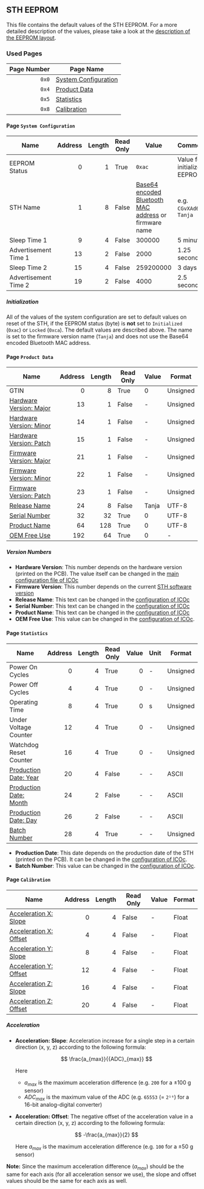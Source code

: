 ## STH EEPROM

This file contains the default values of the STH EEPROM. For a more detailed description of the values, please take a look at the [description of the EEPROM layout](EEPROM.md).

### Used Pages

| Page Number | Page Name                                              |
| ----------: | ------------------------------------------------------ |
|       `0x0` | [System Configuration](#page:sth-system-configuration) |
|       `0x4` | [Product Data](#page:sth-product-data)                 |
|       `0x5` | [Statistics](#page:sth-statistics)                     |
|       `0x8` | [Calibration](#page:sth-calibration)                   |

<a name="page:sth-system-configuration"></a>

#### Page `System Configuration`

| Name                 | Address | Length | Read Only | Value                                                                                                                                | Comment                      | Unit       | Format   |
| -------------------- | ------: | -----: | --------- | ------------------------------------------------------------------------------------------------------------------------------------ | ---------------------------- | ---------- | -------- |
| EEPROM Status        |       0 |      1 | True      | `0xac`                                                                                                                               | Value for initialized EEPROM | -          |          |
| STH Name             |       1 |      8 | False     | [Base64 encoded Bluetooth MAC address](https://github.com/MyTooliT/ICOc/tree/master/Scripts#mac-address-conversion) or firmware name | e.g. `CGvXAd6B`, `Tanja`     | -          | UTF-8    |
| Sleep Time 1         |       9 |      4 | False     | 300000                                                                                                                               | 5 minutes                    | ms         | Unsigned |
| Advertisement Time 1 |      13 |      2 | False     | 2000                                                                                                                                 | 1.25 seconds                 | 0.625 · ms | Unsigned |
| Sleep Time 2         |      15 |      4 | False     | 259200000                                                                                                                            | 3 days                       | ms         | Unsigned |
| Advertisement Time 2 |      19 |      2 | False     | 4000                                                                                                                                 | 2.5 seconds                  | 0.625 · ms | Unsigned |

##### Initialization

All of the values of the system configuration are set to default values on reset of the STH, if the EEPROM status (byte) is **not** set to `Initialized` (`0xac`) or `Locked` (`0xca`). The default values are described above. The name is set to the firmware version name (`Tanja`) and does not use the Base64 encoded Bluetooth MAC address.

<a name="page:sth-product-data"></a>

#### Page `Product Data`

| Name                                                   | Address | Length | Read Only | Value | Format   |
| ------------------------------------------------------ | ------: | -----: | --------- | ----- | -------- |
| GTIN                                                   |       0 |      8 | True      | 0     | Unsigned |
| [Hardware Version: Major](#value:sth-hardware-version) |      13 |      1 | False     | -     | Unsigned |
| [Hardware Version: Minor](#value:sth-hardware-version) |      14 |      1 | False     | -     | Unsigned |
| [Hardware Version: Patch](#value:sth-hardware-version) |      15 |      1 | False     | -     | Unsigned |
| [Firmware Version: Major](#value:sth-firmware-version) |      21 |      1 | False     | -     | Unsigned |
| [Firmware Version: Minor](#value:sth-firmware-version) |      22 |      1 | False     | -     | Unsigned |
| [Firmware Version: Patch](#value:sth-firmware-version) |      23 |      1 | False     | -     | Unsigned |
| [Release Name](#value:sth-release-name)                |      24 |      8 | False     | Tanja | UTF-8    |
| [Serial Number](#value:sth-serial-number)              |      32 |     32 | True      | 0     | UTF-8    |
| [Product Name](#value:sth-product-name)                |      64 |    128 | True      | 0     | UTF-8    |
| [OEM Free Use](#value:sth-oem-free-use)                |     192 |     64 | True      | 0     | -        |

##### Version Numbers

- <a name="value:sth-hardware-version"></a> **Hardware Version**: This number depends on the hardware version (printed on the PCB). The value itself can be changed in the [main configuration file of ICOc][config]
- <a name="value:sth-firmware-version"></a> **Firmware Version**: This number depends on the current [STH software version](https://github.com/MyTooliT/STH/releases)
- <a name="value:sth-release-name"></a> **Release Name**: This text can be changed in the [configuration of ICOc][config]
- <a name="value:sth-serial-number"></a> **Serial Number**: This text can be changed in the [configuration of ICOc][config]
- <a name="value:sth-product-name"></a> **Product Name**: This text can be changed in the [configuration of ICOc][config]
- <a name="value:sth-oem-free-use"></a> **OEM Free Use**: This value can be changed in the [configuration of ICOc][config].

[config]: https://github.com/MyTooliT/ICOc/blob/master/Configuration/config.yaml

<a name="page:sth-statistics"></a>

#### Page `Statistics`

| Name                                                 | Address | Length | Read Only | Value | Unit | Format   |
| ---------------------------------------------------- | ------: | -----: | --------- | ----: | ---- | -------- |
| Power On Cycles                                      |       0 |      4 | True      |     0 | -    | Unsigned |
| Power Off Cycles                                     |       4 |      4 | True      |     0 | -    | Unsigned |
| Operating Time                                       |       8 |      4 | True      |     0 | s    | Unsigned |
| Under Voltage Counter                                |      12 |      4 | True      |     0 | -    | Unsigned |
| Watchdog Reset Counter                               |      16 |      4 | True      |     0 | -    | Unsigned |
| [Production Date: Year](#value:sth-production-date)  |      20 |      4 | False     |     - | -    | ASCII    |
| [Production Date: Month](#value:sth-production-date) |      24 |      2 | False     |     - | -    | ASCII    |
| [Production Date: Day](#value:sth-production-date)   |      26 |      2 | False     |     - | -    | ASCII    |
| [Batch Number](#value:sth-batch-number)              |      28 |      4 | True      |     - | -    | Unsigned |

- <a name="value:sth-production-date">**Production Date**:</a> This date depends on the production date of the STH (printed on the PCB). It can be changed in the [configuration of ICOc][config].
- <a name="value:sth-batch-number">**Batch Number**:</a> This value can be changed in the [configuration of ICOc][config].

<a name="page:sth-calibration"></a>

#### Page `Calibration`

| Name                                                 | Address | Length | Read Only | Value | Format |
| ---------------------------------------------------- | ------: | -----: | --------- | ----- | ------ |
| [Acceleration X: Slope](#value:acceleration-slope)   |       0 |      4 | False     | -     | Float  |
| [Acceleration X: Offset](#value:acceleration-offset) |       4 |      4 | False     | -     | Float  |
| [Acceleration Y: Slope](#value:acceleration-slope)   |       8 |      4 | False     | -     | Float  |
| [Acceleration Y: Offset](#value:acceleration-offset) |      12 |      4 | False     | -     | Float  |
| [Acceleration Z: Slope](#value:acceleration-slope)   |      16 |      4 | False     | -     | Float  |
| [Acceleration Z: Offset](#value:acceleration-offset) |      20 |      4 | False     | -     | Float  |

##### Acceleration

- <a name="value:acceleration-slope"></a> **Acceleration: Slope**: Acceleration increase for a single step in a certain direction (x, y, z) according to the following formula:

  $$
  \frac{a_{max}}{{ADC}_{max}}
  $$

  Here

  - $a_{max}$ is the maximum acceleration difference (e.g. `200` for a ±100 g sensor)
  - ${{ADC}_{max}}$ is the maximum value of the ADC (e.g. `65553` (= `2¹⁶`) for a 16-bit analog-digital converter)

- <a name="value:acceleration-offset"></a> **Acceleration: Offset**: The negative offset of the acceleration value in a certain direction (x, y, z) according to the following formula:

  $$
  -\frac{a_{max}}{2}
  $$

  Here $a_{max}$ is the maximum acceleration difference (e.g. `100` for a ±50 g sensor)

**Note:** Since the maximum acceleration difference ($a_{max}$) should be the same for each axis (for all acceleration sensor we use), the slope and offset values should be the same for each axis as well.
